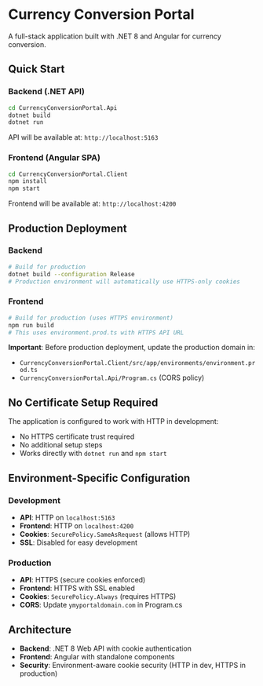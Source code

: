 # Currency Conversion Portal

A full-stack application built with .NET 8 and Angular for currency conversion.

## Quick Start

### Backend (.NET API)
```bash
cd CurrencyConversionPortal.Api
dotnet build
dotnet run
```
API will be available at: `http://localhost:5163`

### Frontend (Angular SPA)
```bash
cd CurrencyConversionPortal.Client
npm install
npm start
```
Frontend will be available at: `http://localhost:4200`

## Production Deployment

### Backend
```bash
# Build for production
dotnet build --configuration Release
# Production environment will automatically use HTTPS-only cookies
```

### Frontend  
```bash
# Build for production (uses HTTPS environment)
npm run build
# This uses environment.prod.ts with HTTPS API URL
```

**Important**: Before production deployment, update the production domain in:
- `CurrencyConversionPortal.Client/src/app/environments/environment.prod.ts`
- `CurrencyConversionPortal.Api/Program.cs` (CORS policy)

## No Certificate Setup Required

The application is configured to work with HTTP in development:
- No HTTPS certificate trust required
- No additional setup steps
- Works directly with `dotnet run` and `npm start`

## Environment-Specific Configuration

### Development
- **API**: HTTP on `localhost:5163`
- **Frontend**: HTTP on `localhost:4200`
- **Cookies**: `SecurePolicy.SameAsRequest` (allows HTTP)
- **SSL**: Disabled for easy development

### Production
- **API**: HTTPS (secure cookies enforced)
- **Frontend**: HTTPS with SSL enabled
- **Cookies**: `SecurePolicy.Always` (requires HTTPS)
- **CORS**: Update `ymyportaldomain.com` in Program.cs

## Architecture

- **Backend**: .NET 8 Web API with cookie authentication
- **Frontend**: Angular with standalone components
- **Security**: Environment-aware cookie security (HTTP in dev, HTTPS in production)
